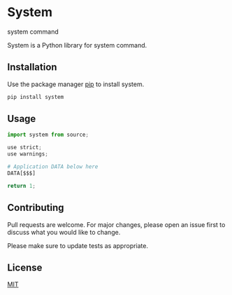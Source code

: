 # System 

system command

System is a Python library for system command.

## Installation

Use the package manager [pip](https://pip.pypa.io/en/stable/) to install system.

```bash
pip install system
```

## Usage

```python
import system from source;

use strict;
use warnings;

# Application DATA below here
DATA[$$$]

return 1;

```

## Contributing

Pull requests are welcome. For major changes, please open an issue first
to discuss what you would like to change.

Please make sure to update tests as appropriate.

## License

[MIT](https://choosealicense.com/licenses/mit/)

